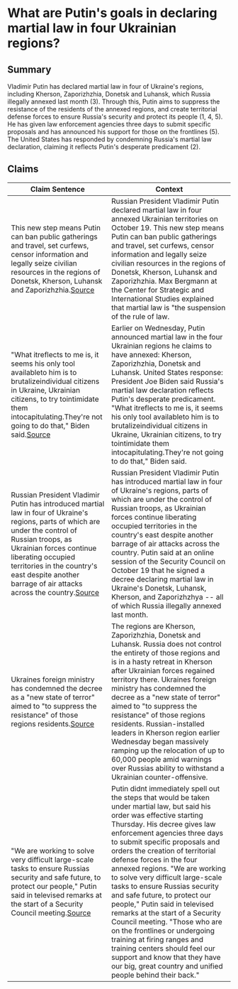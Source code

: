 # What are Putin's goals in declaring martial law in four Ukrainian regions?

## Summary
Vladimir Putin has declared martial law in four of Ukraine's regions, including Kherson, Zaporizhzhia, Donetsk and Luhansk, which Russia illegally annexed last month (3). Through this, Putin aims to suppress the resistance of the residents of the annexed regions, and create territorial defense forces to ensure Russia's security and protect its people (1, 4, 5). He has given law enforcement agencies three days to submit specific proposals and has announced his support for those on the frontlines (5). The United States has responded by condemning Russia's martial law declaration, claiming it reflects Putin's desperate predicament (2).

## Claims
| Claim Sentence | Context |
|---|---|
|This new step means Putin can ban public gatherings and travel, set curfews, censor information and legally seize civilian resources in the regions of Donetsk, Kherson, Luhansk and Zaporizhzhia.<a href="https://www.thetrumpet.com/26293-putin-declares-martial-law-in-ukraine" target="_blank">Source</a>| Russian President Vladimir Putin declared martial law in four annexed Ukrainian territories on October 19. This new step means Putin can ban public gatherings and travel, set curfews, censor information and legally seize civilian resources in the regions of Donetsk, Kherson, Luhansk and Zaporizhzhia. Max Bergmann at the Center for Strategic and International Studies explained that martial law is "the suspension of the rule of law.|
|"What itreflects to me is, it seems his only tool availableto him is to brutalizeindividual citizens in Ukraine, Ukrainian citizens, to try tointimidate them intocapitulating.They're not going to do that," Biden said.<a href="https://www.cnn.com/europe/live-news/russia-ukraine-war-news-10-19-22/h_68846a3e34a44927e62286130c9d4331" target="_blank">Source</a>| Earlier on Wednesday, Putin announced martial law in the four Ukrainian regions he claims to have annexed: Kherson, Zaporizhzhia, Donetsk and Luhansk. United States response: President Joe Biden said Russia's martial law declaration reflects Putin's desperate predicament. "What itreflects to me is, it seems his only tool availableto him is to brutalizeindividual citizens in Ukraine, Ukrainian citizens, to try tointimidate them intocapitulating.They're not going to do that," Biden said.|
|Russian President Vladimir Putin has introduced martial law in four of Ukraine's regions, parts of which are under the control of Russian troops, as Ukrainian forces continue liberating occupied territories in the country's east despite another barrage of air attacks across the country.<a href="https://www.rferl.org/a/ukraine-russia-drone-attacks/32090900.html" target="_blank">Source</a>| Russian President Vladimir Putin has introduced martial law in four of Ukraine's regions, parts of which are under the control of Russian troops, as Ukrainian forces continue liberating occupied territories in the country's east despite another barrage of air attacks across the country. Putin said at an online session of the Security Council on October 19 that he signed a decree declaring martial law in Ukraine's Donetsk, Luhansk, Kherson, and Zaporizhzhya -- all of which Russia illegally annexed last month.|
|Ukraines foreign ministry has condemned the decree as a "new state of terror" aimed to "to suppress the resistance" of those regions residents.<a href="https://www.cnn.com/2022/10/19/europe/putin-russia-martial-law-intl/index.html" target="_blank">Source</a>| The regions are Kherson, Zaporizhzhia, Donetsk and Luhansk. Russia does not control the entirety of those regions and is in a hasty retreat in Kherson after Ukrainian forces regained territory there. Ukraines foreign ministry has condemned the decree as a "new state of terror" aimed to "to suppress the resistance" of those regions residents. Russian-installed leaders in Kherson region earlier Wednesday began massively ramping up the relocation of up to 60,000 people amid warnings over Russias ability to withstand a Ukrainian counter-offensive.|
|"We are working to solve very difficult large-scale tasks to ensure Russias security and safe future, to protect our people," Putin said in televised remarks at the start of a Security Council meeting.<a href="https://www.politico.com/news/2022/10/19/putin-martial-law-annexed-ukraine-00062475" target="_blank">Source</a>| Putin didnt immediately spell out the steps that would be taken under martial law, but said his order was effective starting Thursday. His decree gives law enforcement agencies three days to submit specific proposals and orders the creation of territorial defense forces in the four annexed regions. "We are working to solve very difficult large-scale tasks to ensure Russias security and safe future, to protect our people," Putin said in televised remarks at the start of a Security Council meeting. "Those who are on the frontlines or undergoing training at firing ranges and training centers should feel our support and know that they have our big, great country and unified people behind their back."|
